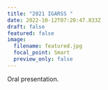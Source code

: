 ```yaml
---
title: "2021 IGARSS "
date: 2022-10-12T07:20:47.833Z
draft: false
featured: false
image:
  filename: featured.jpg
  focal_point: Smart
  preview_only: false
---
```

O﻿ral presentation.